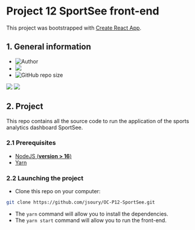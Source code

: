 # Project 12 SportSee front-end

This project was bootstrapped with [Create React App](https://github.com/facebook/create-react-app).

## 1. General information

- ![Author](<https://img.shields.io/badge/Author-Jonathan SOURY-">)
- [![](https://img.shields.io/badge/linkedin-%230077B5.svg?style=for-the-badge&logo=linkedin)](https://www.linkedin.com/in/jonathan-soury/)
- ![GitHub repo size](https://img.shields.io/github/repo-size/jsoury/OC-P12-SportSee)

<img src="https://github-readme-stats.vercel.app/api?username=jsoury&show_icons=true"/>

<img src="https://github-readme-stats.vercel.app/api/top-langs?username=jsoury&layout=compact"/>

## 2. Project

This repo contains all the source code to run the application of the sports analytics dashboard SportSee.

### 2.1 Prerequisites

- [NodeJS (**version > 16**)](https://nodejs.org/en/)
- [Yarn](https://yarnpkg.com/)

### 2.2 Launching the project

- Clone this repo on your computer:

```bash
git clone https://github.com/jsoury/OC-P12-SportSee.git
```

- The `yarn` command will allow you to install the dependencies.
- The `yarn start` command will allow you to run the front-end.
